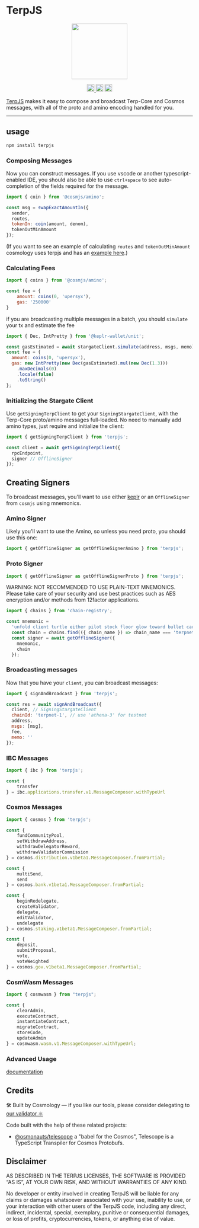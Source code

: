 # TerpJS 

<p align="center">
  <a href="https://github.com/terpnetwork/terpjs">
    <img width="150" src="https://user-images.githubusercontent.com/545047/178600364-accb0c63-1935-4756-a457-e38b45e3289d.png"/>
  </a>
</p>

<p align="center" width="100%">
  <a href="https://github.com/terpnetwork/terpjs/actions/workflows/run-tests.yaml">
    <img height="20" src="https://github.com/terpnetwork/terpjs/actions/workflows/run-tests.yaml/badge.svg" />
  </a>
   <a href="https://github.com/terpnetwork/terpjs/blob/main/LICENSE"><img height="20" src="https://img.shields.io/badge/license-MIT-blue.svg"/></a>
   <a href="https://www.npmjs.com/package/terpjs"><img height="20" src="https://img.shields.io/github/package-json/v/terpnetwork/terpjs?filename=packages%2Fterpjs%2Fpackage.json"/></a>
</p>

[TerpJS](https://github.com/terpnetwork/terpjs) makes it easy to compose and broadcast Terp-Core and Cosmos messages, with all of the proto and amino encoding handled for you.

---
## usage

```sh
npm install terpjs
```

### Composing Messages

Now you can construct messages. If you use vscode or another typescript-enabled IDE, you should also be able to use `ctrl+space` to see auto-completion of the fields required for the message.

```js
import { coin } from '@cosmjs/amino';

const msg = swapExactAmountIn({
  sender,
  routes,
  tokenIn: coin(amount, denom),
  tokenOutMinAmount
});
```

(If you want to see an example of calculating `routes` and `tokenOutMinAmount` cosmology uses terpjs and has an [example here](https://github.com/cosmology-tech/cosmology/tree/main/packages/core#lookuproutesfortrade).)

### Calculating Fees


```js
import { coins } from '@cosmjs/amino';

const fee = {
    amount: coins(0, 'upersyx'),
    gas: '250000'
}
```

if you are broadcasting multiple messages in a batch, you should `simulate` your tx and estimate the fee

```js
import { Dec, IntPretty } from '@keplr-wallet/unit';

const gasEstimated = await stargateClient.simulate(address, msgs, memo);
const fee = {
  amount: coins(0, 'upersyx'),
  gas: new IntPretty(new Dec(gasEstimated).mul(new Dec(1.3)))
    .maxDecimals(0)
    .locale(false)
    .toString()
};
```

### Initializing the Stargate Client

Use `getSigningTerpClient` to get your `SigningStargateClient`, with the Terp-Core proto/amino messages full-loaded. No need to manually add amino types, just require and initialize the client:

```js
import { getSigningTerpClient } from 'terpjs';

const client = await getSigningTerpClient({
  rpcEndpoint,
  signer // OfflineSigner
});
```

## Creating Signers

To broadcast messages, you'll want to use either [keplr](https://docs.keplr.app/api/cosmjs.html) or an `OfflineSigner` from `cosmjs` using mnemonics.
### Amino Signer

Likely you'll want to use the Amino, so unless you need proto, you should use this one:

```js
import { getOfflineSigner as getOfflineSignerAmino } from 'terpjs';
```
### Proto Signer

```js
import { getOfflineSigner as getOfflineSignerProto } from 'terpjs';
```

WARNING: NOT RECOMMENDED TO USE PLAIN-TEXT MNEMONICS. Please take care of your security and use best practices such as AES encryption and/or methods from 12factor applications.

```js
import { chains } from 'chain-registry';

const mnemonic =
  'unfold client turtle either pilot stock floor glow toward bullet car science';
  const chain = chains.find(({ chain_name }) => chain_name === 'terpnet');
  const signer = await getOfflineSigner({
    mnemonic,
    chain
  });
```
### Broadcasting messages

Now that you have your `client`, you can broadcast messages:

```js
import { signAndBroadcast } from 'terpjs';

const res = await signAndBroadcast({
  client, // SigningStargateClient
  chainId: 'terpnet-1', // use 'athena-3' for testnet
  address,
  msgs: [msg],
  fee,
  memo: ''
});
```

### IBC Messages

```js
import { ibc } from 'terpjs';

const {
    transfer
} = ibc.applications.transfer.v1.MessageComposer.withTypeUrl
```

### Cosmos Messages

```js
import { cosmos } from 'terpjs';

const {
    fundCommunityPool,
    setWithdrawAddress,
    withdrawDelegatorReward,
    withdrawValidatorCommission
} = cosmos.distribution.v1beta1.MessageComposer.fromPartial;

const {
    multiSend,
    send
} = cosmos.bank.v1beta1.MessageComposer.fromPartial;

const {
    beginRedelegate,
    createValidator,
    delegate,
    editValidator,
    undelegate
} = cosmos.staking.v1beta1.MessageComposer.fromPartial;

const {
    deposit,
    submitProposal,
    vote,
    voteWeighted
} = cosmos.gov.v1beta1.MessageComposer.fromPartial;
```

### CosmWasm Messages

```js
import { cosmwasm } from "terpjs";

const {
    clearAdmin,
    executeContract,
    instantiateContract,
    migrateContract,
    storeCode,
    updateAdmin
} = cosmwasm.wasm.v1.MessageComposer.withTypeUrl;
```

### Advanced Usage

[documentation](https://github.com/osmosis-labs/terpjs/tree/main/packages/terpjs/docs)

## Credits

🛠 Built by Cosmology — if you like our tools, please consider delegating to [our validator ⚛️](https://cosmology.tech/validator)

Code built with the help of these related projects:

* [@osmonauts/telescope](https://github.com/osmosis-labs/telescope) a "babel for the Cosmos", Telescope is a TypeScript Transpiler for Cosmos Protobufs.

## Disclaimer

AS DESCRIBED IN THE TERPJS LICENSES, THE SOFTWARE IS PROVIDED “AS IS”, AT YOUR OWN RISK, AND WITHOUT WARRANTIES OF ANY KIND.

No developer or entity involved in creating TerpJS will be liable for any claims or damages whatsoever associated with your use, inability to use, or your interaction with other users of the TerpJS code, including any direct, indirect, incidental, special, exemplary, punitive or consequential damages, or loss of profits, cryptocurrencies, tokens, or anything else of value.
